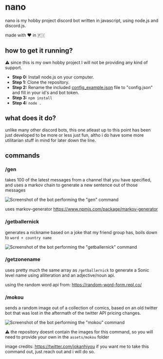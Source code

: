 ﻿# nano
nano is my hobby project discord bot written in javascript, using node.js and discord.js.

made with ❤️ in 🇫🇮
## how to get it running?
⚠️ since this is my own hobby project I will not be providing any kind of support.

- **Step 0:** Install node.js on your computer.
- **Step 1:** Clone the repository.
- **Step 2:** Rename the included [config_example.json](https://github.com/koskisami/nano/blob/main/config_example.json "config_example.json") file to "config.json" and fill in your id's and bot token.
- **Step 3:** `npm install`
- **Step 4:** `node .`

## what does it do?
unlike many other discord bots, this one atleast up to this point has been just developed to be more or less just fun, altho i do have some more utilitarian stuff in mind for later down the line.

## commands
### /gen
takes 100 of the latest messages from a channel that you have specified, and uses a markov chain to generate a new sentence out of those messages

![Screenshot of the bot performing the "gen" command](https://i.imgur.com/fx1rMnH.png)

uses markov-generator https://www.npmjs.com/package/markov-generator
### /getballernick
generates a nickname based on a joke that my friend group has, boils down to `word + country name`

![Screenshot of the bot performing the "getballernick" command](https://i.imgur.com/KXgRKvI.jpeg)

### /getzonename
uses pretty much the same array as `/getballernick` to generate a Sonic level name using alliteration and an adjective/noun api.

using the random word api from: https://random-word-form.repl.co/

### /mokou
sends a random image out of a collection of comics, based on an old twitter bot that was lost in the aftermath of the twitter API pricing changes.

![Screenshot of the bot performing the "mokou" command](https://i.imgur.com/tWqaMr7.jpeg)

⚠️ the repository doesnt contain the images for this command, so you will need to provide your own in the `assets/mokou` folder

image credits: https://twitter.com/jokanhiyou
if you want me to take this command out, just reach out and i will do so.
